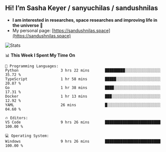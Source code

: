 ## Hi! I’m Sasha Keyer / sanyuchilas / sandushnilas

- **I am interested in researches, space researches and improving life in the universe 🌠**  
- My personal page: [https://sandushnilas.space](https://sandushnilas.space)

![Stats](https://github-readme-stats.vercel.app/api?username=sanyuchilas&show_icons=true&theme=react&hide=issues&count_private=true&layout=compact)

<!--START_SECTION:waka-->
📊 **This Week I Spent My Time On** 

```text
💬 Programming Languages: 
Python                   3 hrs 22 mins       █████████░░░░░░░░░░░░░░░░   35.72 % 
TypeScript               1 hr 58 mins        █████░░░░░░░░░░░░░░░░░░░░   20.87 % 
Go                       1 hr 38 mins        ████░░░░░░░░░░░░░░░░░░░░░   17.31 % 
Docker                   1 hr 13 mins        ███░░░░░░░░░░░░░░░░░░░░░░   12.92 % 
YAML                     26 mins             █░░░░░░░░░░░░░░░░░░░░░░░░   04.60 % 

🔥 Editors: 
VS Code                  9 hrs 26 mins       █████████████████████████   100.00 % 

💻 Operating System: 
Windows                  9 hrs 26 mins       █████████████████████████   100.00 % 
```


<!--END_SECTION:waka-->
